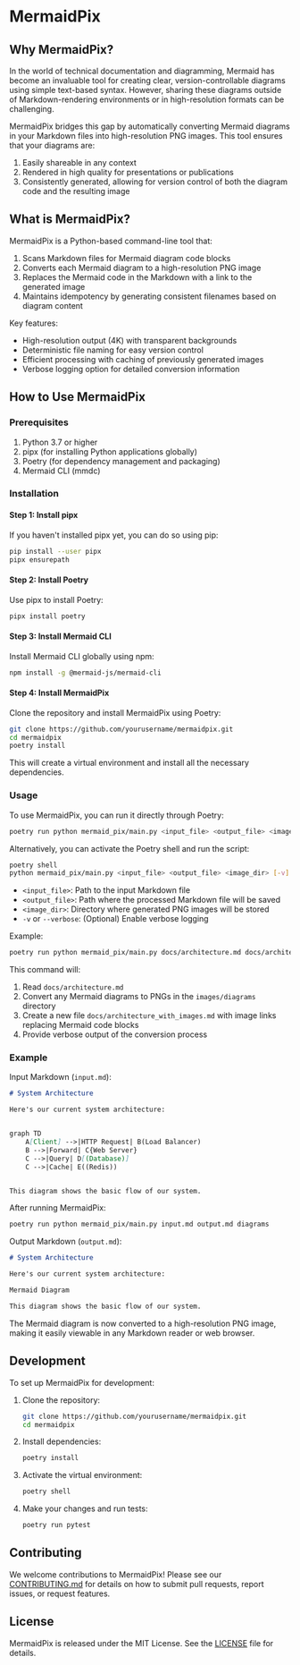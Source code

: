
# MermaidPix

## Why MermaidPix?

In the world of technical documentation and diagramming, Mermaid has become an invaluable tool for creating clear, version-controllable diagrams using simple text-based syntax. However, sharing these diagrams outside of Markdown-rendering environments or in high-resolution formats can be challenging.

MermaidPix bridges this gap by automatically converting Mermaid diagrams in your Markdown files into high-resolution PNG images. This tool ensures that your diagrams are:

1. Easily shareable in any context
2. Rendered in high quality for presentations or publications
3. Consistently generated, allowing for version control of both the diagram code and the resulting image

## What is MermaidPix?

MermaidPix is a Python-based command-line tool that:

1. Scans Markdown files for Mermaid diagram code blocks
2. Converts each Mermaid diagram to a high-resolution PNG image
3. Replaces the Mermaid code in the Markdown with a link to the generated image
4. Maintains idempotency by generating consistent filenames based on diagram content

Key features:

- High-resolution output (4K) with transparent backgrounds
- Deterministic file naming for easy version control
- Efficient processing with caching of previously generated images
- Verbose logging option for detailed conversion information

## How to Use MermaidPix

### Prerequisites

1. Python 3.7 or higher
2. pipx (for installing Python applications globally)
3. Poetry (for dependency management and packaging)
4. Mermaid CLI (mmdc)

### Installation

#### Step 1: Install pipx

If you haven't installed pipx yet, you can do so using pip:

```bash
pip install --user pipx
pipx ensurepath
```

#### Step 2: Install Poetry

Use pipx to install Poetry:

```bash
pipx install poetry
```

#### Step 3: Install Mermaid CLI

Install Mermaid CLI globally using npm:

```bash
npm install -g @mermaid-js/mermaid-cli
```

#### Step 4: Install MermaidPix

Clone the repository and install MermaidPix using Poetry:

```bash
git clone https://github.com/yourusername/mermaidpix.git
cd mermaidpix
poetry install
```

This will create a virtual environment and install all the necessary dependencies.

### Usage

To use MermaidPix, you can run it directly through Poetry:

```bash
poetry run python mermaid_pix/main.py <input_file> <output_file> <image_dir> [-v]
```

Alternatively, you can activate the Poetry shell and run the script:

```bash
poetry shell
python mermaid_pix/main.py <input_file> <output_file> <image_dir> [-v]
```

- `<input_file>`: Path to the input Markdown file
- `<output_file>`: Path where the processed Markdown file will be saved
- `<image_dir>`: Directory where generated PNG images will be stored
- `-v` or `--verbose`: (Optional) Enable verbose logging

Example:

```bash
poetry run python mermaid_pix/main.py docs/architecture.md docs/architecture_with_images.md images/diagrams -v
```

This command will:
1. Read `docs/architecture.md`
2. Convert any Mermaid diagrams to PNGs in the `images/diagrams` directory
3. Create a new file `docs/architecture_with_images.md` with image links replacing Mermaid code blocks
4. Provide verbose output of the conversion process

### Example

Input Markdown (`input.md`):

```markdown
# System Architecture

Here's our current system architecture:


graph TD
    A[Client] -->|HTTP Request| B(Load Balancer)
    B -->|Forward| C{Web Server}
    C -->|Query| D[(Database)]
    C -->|Cache| E((Redis))


This diagram shows the basic flow of our system.
```

After running MermaidPix:

```bash
poetry run python mermaid_pix/main.py input.md output.md diagrams
```

Output Markdown (`output.md`):

```markdown
# System Architecture

Here's our current system architecture:

Mermaid Diagram

This diagram shows the basic flow of our system.
```

The Mermaid diagram is now converted to a high-resolution PNG image, making it easily viewable in any Markdown reader or web browser.

## Development

To set up MermaidPix for development:

1. Clone the repository:
   ```bash
   git clone https://github.com/yourusername/mermaidpix.git
   cd mermaidpix
   ```

2. Install dependencies:
   ```bash
   poetry install
   ```

3. Activate the virtual environment:
   ```bash
   poetry shell
   ```

4. Make your changes and run tests:
   ```bash
   poetry run pytest
   ```

## Contributing

We welcome contributions to MermaidPix! Please see our [CONTRIBUTING.md](CONTRIBUTING.md) for details on how to submit pull requests, report issues, or request features.

## License

MermaidPix is released under the MIT License. See the [LICENSE](LICENSE) file for details.
